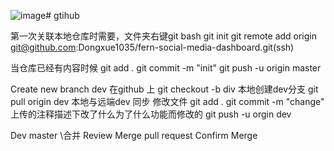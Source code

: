 ![image](https://github.com/user-attachments/assets/c672f7eb-d50c-4867-85fd-e8f602d841c4)# gtihub

第一次关联本地仓库时需要，文件夹右键git bash
git init
git remote add origin git@github.com:Dongxue1035/fern-social-media-dashboard.git(ssh)


当仓库已经有内容时候
git add .
git commit -m "init"
git push -u origin master


Create new branch dev   在github 上
git checkout -b div 本地创建dev分支
git pull origin dev  本地与远端dev 同步
修改文件
git add .
git commit -m "change" 上传的注释描述下改了什么为了什么功能而修改的
git push -u orgin dev



Dev master \合并 Review
Merge pull request
Confirm Merge 

